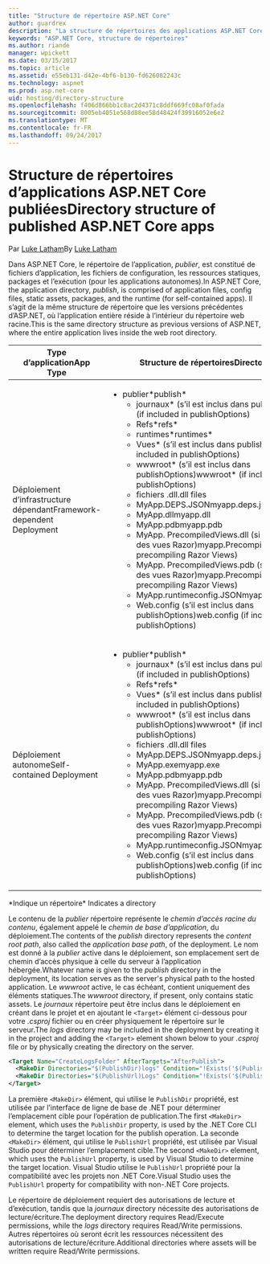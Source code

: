 ```yaml
---
title: "Structure de répertoire ASP.NET Core"
author: guardrex
description: "La structure de répertoires des applications ASP.NET Core publiées."
keywords: "ASP.NET Core, structure de répertoires"
ms.author: riande
manager: wpickett
ms.date: 03/15/2017
ms.topic: article
ms.assetid: e55eb131-d42e-4bf6-b130-fd626082243c
ms.technology: aspnet
ms.prod: asp.net-core
uid: hosting/directory-structure
ms.openlocfilehash: f406d866bb1c8ac2d4371c8ddf669fc08af0fada
ms.sourcegitcommit: 8005eb4051e568d88ee58d48424f39916052e6e2
ms.translationtype: MT
ms.contentlocale: fr-FR
ms.lasthandoff: 09/24/2017
---
```

# <a name="directory-structure-of-published-aspnet-core-apps"></a><span data-ttu-id="e912f-104">Structure de répertoires d’applications ASP.NET Core publiées</span><span class="sxs-lookup"><span data-stu-id="e912f-104">Directory structure of published ASP.NET Core apps</span></span>

<span data-ttu-id="e912f-105">Par [Luke Latham](https://github.com/guardrex)</span><span class="sxs-lookup"><span data-stu-id="e912f-105">By [Luke Latham](https://github.com/guardrex)</span></span>

<span data-ttu-id="e912f-106">Dans ASP.NET Core, le répertoire de l’application, *publier*, est constitué de fichiers d’application, les fichiers de configuration, les ressources statiques, packages et l’exécution (pour les applications autonomes).</span><span class="sxs-lookup"><span data-stu-id="e912f-106">In ASP.NET Core, the application directory, *publish*, is comprised of application files, config files, static assets, packages, and the runtime (for self-contained apps).</span></span> <span data-ttu-id="e912f-107">Il s’agit de la même structure de répertoire que les versions précédentes d’ASP.NET, où l’application entière réside à l’intérieur du répertoire web racine.</span><span class="sxs-lookup"><span data-stu-id="e912f-107">This is the same directory structure as previous versions of ASP.NET, where the entire application lives inside the web root directory.</span></span>

| <span data-ttu-id="e912f-108">Type d’application</span><span class="sxs-lookup"><span data-stu-id="e912f-108">App Type</span></span> | <span data-ttu-id="e912f-109">Structure de répertoires</span><span class="sxs-lookup"><span data-stu-id="e912f-109">Directory Structure</span></span> |
| --- | --- |
| <span data-ttu-id="e912f-110">Déploiement d’infrastructure dépendant</span><span class="sxs-lookup"><span data-stu-id="e912f-110">Framework-dependent Deployment</span></span> | <ul><li><span data-ttu-id="e912f-111">publier\*</span><span class="sxs-lookup"><span data-stu-id="e912f-111">publish\*</span></span><ul><li><span data-ttu-id="e912f-112">journaux\* (s’il est inclus dans publishOptions)</span><span class="sxs-lookup"><span data-stu-id="e912f-112">logs\* (if included in publishOptions)</span></span></li><li><span data-ttu-id="e912f-113">Refs\*</span><span class="sxs-lookup"><span data-stu-id="e912f-113">refs\*</span></span></li><li><span data-ttu-id="e912f-114">runtimes\*</span><span class="sxs-lookup"><span data-stu-id="e912f-114">runtimes\*</span></span></li><li><span data-ttu-id="e912f-115">Vues\* (s’il est inclus dans publishOptions)</span><span class="sxs-lookup"><span data-stu-id="e912f-115">Views\* (if included in publishOptions)</span></span></li><li><span data-ttu-id="e912f-116">wwwroot\* (s’il est inclus dans publishOptions)</span><span class="sxs-lookup"><span data-stu-id="e912f-116">wwwroot\* (if included in publishOptions)</span></span></li><li><span data-ttu-id="e912f-117">fichiers .dll</span><span class="sxs-lookup"><span data-stu-id="e912f-117">.dll files</span></span></li><li><span data-ttu-id="e912f-118">MyApp.DEPS.JSON</span><span class="sxs-lookup"><span data-stu-id="e912f-118">myapp.deps.json</span></span></li><li><span data-ttu-id="e912f-119">MyApp.dll</span><span class="sxs-lookup"><span data-stu-id="e912f-119">myapp.dll</span></span></li><li><span data-ttu-id="e912f-120">MyApp.pdb</span><span class="sxs-lookup"><span data-stu-id="e912f-120">myapp.pdb</span></span></li><li><span data-ttu-id="e912f-121">MyApp. PrecompiledViews.dll (si la précompilation des vues Razor)</span><span class="sxs-lookup"><span data-stu-id="e912f-121">myapp.PrecompiledViews.dll (if precompiling Razor Views)</span></span></li><li><span data-ttu-id="e912f-122">MyApp. PrecompiledViews.pdb (si la précompilation des vues Razor)</span><span class="sxs-lookup"><span data-stu-id="e912f-122">myapp.PrecompiledViews.pdb (if precompiling Razor Views)</span></span></li><li><span data-ttu-id="e912f-123">MyApp.runtimeconfig.JSON</span><span class="sxs-lookup"><span data-stu-id="e912f-123">myapp.runtimeconfig.json</span></span></li><li><span data-ttu-id="e912f-124">Web.config (s’il est inclus dans publishOptions)</span><span class="sxs-lookup"><span data-stu-id="e912f-124">web.config (if included in publishOptions)</span></span></li></ul></li></ul> |
| <span data-ttu-id="e912f-125">Déploiement autonome</span><span class="sxs-lookup"><span data-stu-id="e912f-125">Self-contained Deployment</span></span> | <ul><li><span data-ttu-id="e912f-126">publier\*</span><span class="sxs-lookup"><span data-stu-id="e912f-126">publish\*</span></span><ul><li><span data-ttu-id="e912f-127">journaux\* (s’il est inclus dans publishOptions)</span><span class="sxs-lookup"><span data-stu-id="e912f-127">logs\* (if included in publishOptions)</span></span></li><li><span data-ttu-id="e912f-128">Refs\*</span><span class="sxs-lookup"><span data-stu-id="e912f-128">refs\*</span></span></li><li><span data-ttu-id="e912f-129">Vues\* (s’il est inclus dans publishOptions)</span><span class="sxs-lookup"><span data-stu-id="e912f-129">Views\* (if included in publishOptions)</span></span></li><li><span data-ttu-id="e912f-130">wwwroot\* (s’il est inclus dans publishOptions)</span><span class="sxs-lookup"><span data-stu-id="e912f-130">wwwroot\* (if included in publishOptions)</span></span></li><li><span data-ttu-id="e912f-131">fichiers .dll</span><span class="sxs-lookup"><span data-stu-id="e912f-131">.dll files</span></span></li><li><span data-ttu-id="e912f-132">MyApp.DEPS.JSON</span><span class="sxs-lookup"><span data-stu-id="e912f-132">myapp.deps.json</span></span></li><li><span data-ttu-id="e912f-133">MyApp.exe</span><span class="sxs-lookup"><span data-stu-id="e912f-133">myapp.exe</span></span></li><li><span data-ttu-id="e912f-134">MyApp.pdb</span><span class="sxs-lookup"><span data-stu-id="e912f-134">myapp.pdb</span></span></li><li><span data-ttu-id="e912f-135">MyApp. PrecompiledViews.dll (si la précompilation des vues Razor)</span><span class="sxs-lookup"><span data-stu-id="e912f-135">myapp.PrecompiledViews.dll (if precompiling Razor Views)</span></span></li><li><span data-ttu-id="e912f-136">MyApp. PrecompiledViews.pdb (si la précompilation des vues Razor)</span><span class="sxs-lookup"><span data-stu-id="e912f-136">myapp.PrecompiledViews.pdb (if precompiling Razor Views)</span></span></li><li><span data-ttu-id="e912f-137">MyApp.runtimeconfig.JSON</span><span class="sxs-lookup"><span data-stu-id="e912f-137">myapp.runtimeconfig.json</span></span></li><li><span data-ttu-id="e912f-138">Web.config (s’il est inclus dans publishOptions)</span><span class="sxs-lookup"><span data-stu-id="e912f-138">web.config (if included in publishOptions)</span></span></li></ul></li></ul> |
<span data-ttu-id="e912f-139">\*Indique un répertoire</span><span class="sxs-lookup"><span data-stu-id="e912f-139">\* Indicates a directory</span></span>

<span data-ttu-id="e912f-140">Le contenu de la *publier* répertoire représente le *chemin d’accès racine du contenu*, également appelé le *chemin de base d’application*, du déploiement.</span><span class="sxs-lookup"><span data-stu-id="e912f-140">The contents of the *publish* directory represents the *content root path*, also called the *application base path*, of the deployment.</span></span> <span data-ttu-id="e912f-141">Le nom est donné à la *publier* active dans le déploiement, son emplacement sert de chemin d’accès physique à celle du serveur à l’application hébergée.</span><span class="sxs-lookup"><span data-stu-id="e912f-141">Whatever name is given to the *publish* directory in the deployment, its location serves as the server's physical path to the hosted application.</span></span> <span data-ttu-id="e912f-142">Le *wwwroot* active, le cas échéant, contient uniquement des éléments statiques.</span><span class="sxs-lookup"><span data-stu-id="e912f-142">The *wwwroot* directory, if present, only contains static assets.</span></span> <span data-ttu-id="e912f-143">Le *journaux* répertoire peut être inclus dans le déploiement en créant dans le projet et en ajoutant le `<Target>` élément ci-dessous pour votre *.csproj* fichier ou en créer physiquement le répertoire sur le serveur.</span><span class="sxs-lookup"><span data-stu-id="e912f-143">The *logs* directory may be included in the deployment by creating it in the project and adding the `<Target>` element shown below to your *.csproj* file or by physically creating the directory on the server.</span></span>

```xml
<Target Name="CreateLogsFolder" AfterTargets="AfterPublish">
  <MakeDir Directories="$(PublishDir)logs" Condition="!Exists('$(PublishDir)logs')" />
  <MakeDir Directories="$(PublishUrl)Logs" Condition="!Exists('$(PublishUrl)Logs')" />
</Target>
```

<span data-ttu-id="e912f-144">La première `<MakeDir>` élément, qui utilise le `PublishDir` propriété, est utilisée par l’interface de ligne de base de .NET pour déterminer l’emplacement cible pour l’opération de publication.</span><span class="sxs-lookup"><span data-stu-id="e912f-144">The first `<MakeDir>` element, which uses the `PublishDir` property, is used by the .NET Core CLI to determine the target location for the publish operation.</span></span> <span data-ttu-id="e912f-145">La seconde `<MakeDir>` élément, qui utilise le `PublishUrl` propriété, est utilisée par Visual Studio pour déterminer l’emplacement cible.</span><span class="sxs-lookup"><span data-stu-id="e912f-145">The second `<MakeDir>` element, which uses the `PublishUrl` property, is used by Visual Studio to determine the target location.</span></span> <span data-ttu-id="e912f-146">Visual Studio utilise le `PublishUrl` propriété pour la compatibilité avec les projets non .NET Core.</span><span class="sxs-lookup"><span data-stu-id="e912f-146">Visual Studio uses the `PublishUrl` property for compatibility with non-.NET Core projects.</span></span>

<span data-ttu-id="e912f-147">Le répertoire de déploiement requiert des autorisations de lecture et d’exécution, tandis que la *journaux* directory nécessite des autorisations de lecture/écriture.</span><span class="sxs-lookup"><span data-stu-id="e912f-147">The deployment directory requires Read/Execute permissions, while the *logs* directory requires Read/Write permissions.</span></span> <span data-ttu-id="e912f-148">Autres répertoires où seront écrit les ressources nécessitent des autorisations de lecture/écriture.</span><span class="sxs-lookup"><span data-stu-id="e912f-148">Additional directories where assets will be written require Read/Write permissions.</span></span>
